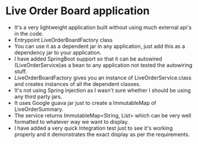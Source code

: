 # Live Order Board application

* It's a very lightweight application built without using much external api's in the code.
* Entrypoint LiveOrderBoardFactory class
* You can use it as a dependent jar in any application, just add this as a dependency jar to your application.
* I have added SpringBoot support so that it can be autowired (LiveOrderService)as a bean to any application not tested the autowiring stuff.
* LiveOrderBoardFactory gives you an instance of LiveOrderService.class and creates instances of all the dependent classes.
* It's not using Spring injection as I wasn't sure whether I should be using any third party jars.
* It uses Google guava jar just to create a ImmutableMap of LiveOrderSummary.
* The service returns ImmutableMap<String, List<OrderSummary>> which can be very well formatted to whatever way we want to display.
* I have added a very quick Integration test just to see it's working properly and it demonstrates the exact display as per the requirements.

